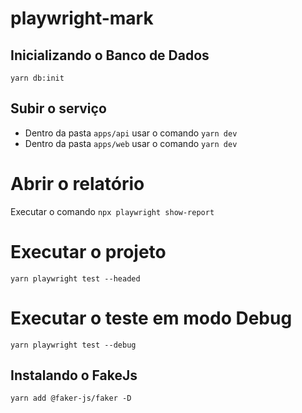 # playwright-mark
 
## Inicializando o Banco de Dados

`yarn db:init`

## Subir o serviço

* Dentro da pasta `apps/api` usar o comando `yarn dev`
* Dentro da pasta `apps/web` usar o comando `yarn dev`

# Abrir o relatório

Executar o comando `npx playwright show-report`

# Executar o projeto
`yarn playwright test --headed`

# Executar o teste em modo Debug
 `yarn playwright test --debug`
 
## Instalando o FakeJs

`yarn add @faker-js/faker -D`